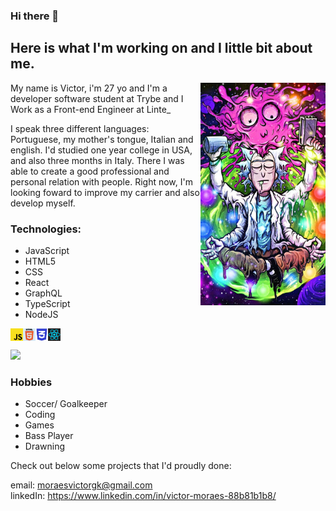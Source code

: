 ### Hi there 👋 
## Here is what I'm working on and I little bit about me. 
<img align = right src = "rickTranscending.jpg" width = 200px>
<p> My name is Victor, i'm 27 yo and I'm a developer software student at Trybe and I Work as a Front-end Engineer at Linte_ <p>
<p> I speak three different languages: Portuguese, my mother's tongue, Italian and english. I'd studied one year college in USA, and also three months in Italy. There I was able to create a good professional and personal relation with people. Right now, I'm looking foward to improve my carrier and also develop myself. <p>
  
  ### Technologies:
  - JavaScript
  - HTML5
  - CSS
  - React
  - GraphQL
  - TypeScript
  - NodeJS
  
<img align = left src="jsLogo.jpg" width = 20 >
<img align = left src="logoHtml.jpg" width = 20>
<img align = left src="cssLogo.jpg" width = 20>
<img align = left src="reactLogo.jpg" width = 20><br><br>
  
  <div>
    <img =10px src="https://github-readme-stats.vercel.app/api?username=moraesvictor&show_icons=true&theme=radical"/>
   </div>
   
### Hobbies
 - Soccer/ Goalkeeper
 - Coding
 - Games
 - Bass Player
 - Drawning
<p>Check out below some projects that I'd proudly done: <p>
  
 <span> email: moraesvictorgk@gmail.com </span><br>
 <span> linkedIn: https://www.linkedin.com/in/victor-moraes-88b81b1b8/</span> 

